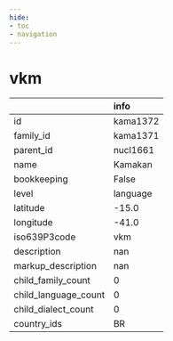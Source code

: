 ```yaml
---
hide:
- toc
- navigation
---
```

# vkm
|                      | info     |
|:---------------------|:---------|
| id                   | kama1372 |
| family_id            | kama1371 |
| parent_id            | nucl1661 |
| name                 | Kamakan  |
| bookkeeping          | False    |
| level                | language |
| latitude             | -15.0    |
| longitude            | -41.0    |
| iso639P3code         | vkm      |
| description          | nan      |
| markup_description   | nan      |
| child_family_count   | 0        |
| child_language_count | 0        |
| child_dialect_count  | 0        |
| country_ids          | BR       |